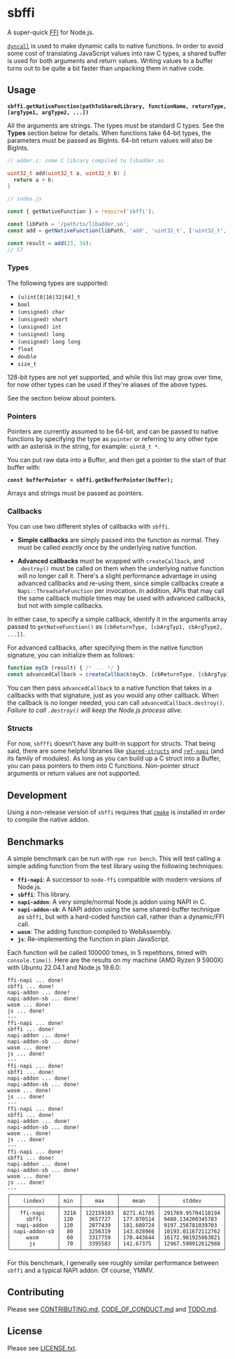 # sbffi

A super-quick [FFI](https://en.wikipedia.org/wiki/Foreign_function_interface)
for Node.js.

[`dyncall`](https://dyncall.org/) is used to make dynamic calls to native
functions. In order to avoid some cost of translating JavaScript values into raw
C types, a shared buffer is used for both arguments and return values. Writing
values to a buffer turns out to be quite a bit faster than unpacking them in
native code.

## Usage

**`sbffi.getNativeFunction(pathToSharedLibrary, functionName, returnType, [argType1, argType2, ...])`**

All the arguments are strings. The types must be standard C types. See the
**Types** section below for details. When functions take 64-bit types, the
parameters must be passed as BigInts. 64-bit return values will also be
BigInts.

```c
// adder.c: some C library compiled to libadder.so

uint32_t add(uint32_t a, uint32_t b) {
  return a + b;
}
```

```js
// index.js

const { getNativeFunction } = require('sbffi');

const libPath = '/path/to/libadder.so';
const add = getNativeFunction(libPath, 'add', 'uint32_t', ['uint32_t', 'uint32_t']);

const result = add(23, 34);
// 57
```

### Types

The following types are supported:

* `(u)int[8|16|32|64]_t`
* `bool`
* `(unsigned) char`
* `(unsigned) short`
* `(unsigned) int`
* `(unsigned) long`
* `(unsigned) long long`
* `float`
* `double`
* `size_t`

128-bit types are not yet supported, and while this list may grow over time, for
now other types can be used if they're aliases of the above types.

See the section below about pointers.

### Pointers

Pointers are currently assumed to be 64-bit, and can be passed to native
functions by specifying the type as `pointer` or referring to any other type
with an asterisk in the string, for example: `uint8_t *`.

You can put raw data into a Buffer, and then get a pointer to the start of that
buffer with:

**`const bufferPointer = sbffi.getBufferPointer(buffer);`**

Arrays and strings must be passed as pointers.

### Callbacks

You can use two different styles of callbacks with `sbffi`.

* **Simple callbacks** are simply passed into the function as normal. They must
  be called _exactly once_ by the underlying native function.

* **Advanced callbacks** must be wrapped with `createCallback`, and `.destroy()`
  must be called on them when the underlying native function will no longer call
  it. There's a slight performance advantage in using advanced callbacks and
  re-using them, since simple callbacks create a `Napi::ThreadsafeFunction` per
  invocation. In addition, APIs that may call the same callback multiple times
  may be used with advanced callbacks, but not with simple callbacks.

In either case, to specify a simple callback, identify it in the arguments array
passed to `getNatveFunction()` as `[cbReturnType, [cbArgTyp1, cbArgType2,
...]]`.

For advanced callbacks, after specifying them in the native function signature,
you can initialize them as follows:

```js
function myCb (result) { /* ... */ }
const advancedCallback = createCallback(myCb, [cbReturnType, [cbArgTyp1, cbArgType2, ...]]);
```

You can then pass `advancedCallback` to a native function that takes in a
callbacks with that signature, just as you would any other callback. When the
callback is no longer needed, you can call `advancedCallback.destroy()`.
_Failure to call `.destroy()` will keep the Node.js process alive._

### Structs

For now, `sbfffi` doesn't have any built-in support for structs. That being
said, there are some helpful libraries like
[`shared-structs`](https://www.npmjs.com/package/shared-structs) and
[`ref-napi`](https://www.npmjs.com/package/ref-napi) (and its family of
modules). As long as you can build up a C struct into a Buffer, you can pass
pointers to them into C functions. Non-pointer struct arguments or return values
are not supported.

## Development

Using a non-release version of `sbffi` requires that
[`cmake`](https://cmake.org/) is installed in order to compile the native
addon.

## Benchmarks

A simple benchmark can be run with `npm run bench`. This will test calling a
simple adding function from the test library using the following techniques:

* **`ffi-napi`**: A successor to `node-ffi` compatible with modern versions of
  Node.js.
* **`sbffi`**: This library.
* **`napi-addon`**: A very simple/normal Node.js addon using NAPI in C.
* **`napi-addon-sb`**: A NAPI addon using the same shared-buffer technique as
  `sbffi`, but with a hard-coded function call, rather than a dynamic/FFI call.
* **`wasm`**: The adding function compiled to WebAssembly.
* **`js`**: Re-implementing the function in plain JavaScript.

Each function will be called 100000 times, in 5 repetitions, timed with
`console.time()`. Here are the results on my machine (AMD Ryzen 9 5900X) with
Ubuntu 22.04.1 and Node.js 19.6.0:

```
ffi-napi ... done!
sbffi ... done!
napi-addon ... done!
napi-addon-sb ... done!
wasm ... done!
js ... done!
---
ffi-napi ... done!
sbffi ... done!
napi-addon ... done!
napi-addon-sb ... done!
wasm ... done!
js ... done!
---
ffi-napi ... done!
sbffi ... done!
napi-addon ... done!
napi-addon-sb ... done!
wasm ... done!
js ... done!
---
ffi-napi ... done!
sbffi ... done!
napi-addon ... done!
napi-addon-sb ... done!
wasm ... done!
js ... done!
---
ffi-napi ... done!
sbffi ... done!
napi-addon ... done!
napi-addon-sb ... done!
wasm ... done!
js ... done!
---
┌───────────────┬──────┬───────────┬────────────┬────────────────────┐
│    (index)    │ min  │    max    │    mean    │       stddev       │
├───────────────┼──────┼───────────┼────────────┼────────────────────┤
│   ffi-napi    │ 3216 │ 122159103 │ 8271.61785 │ 291769.95704110194 │
│     sbffi     │ 120  │  3657727  │ 177.070514 │ 9480.134200345783  │
│  napi-addon   │ 120  │  2877439  │ 181.689724 │ 9197.256781039703  │
│ napi-addon-sb │  80  │  3256319  │ 143.028966 │ 10193.011672112762 │
│     wasm      │  60  │  3317759  │ 170.443644 │ 16172.981925863021 │
│      js       │  70  │  3395583  │ 141.67375  │ 12967.590912612988 │
└───────────────┴──────┴───────────┴────────────┴────────────────────┘
```

For this benchmark, I generally see roughly similar performance between `sbffi`
and a typical NAPI addon. Of course, YMMV.

## Contributing

Please see [CONTRIBUTING.md](./CONTRIBUTING.md),
[CODE_OF_CONDUCT.md](CODE_OF_CONDUCT.md) and [TODO.md](./TODO.md).

## License

Please see [LICENSE.txt](./LICENSE.txt).
